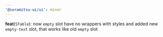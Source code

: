 ```yaml
---
'@soramitsu-ui/ui': minor
---
```


**feat**(`STable`): now `empty` slot have no wrappers with styles and added new `empty-text` slot, that works like old `empty` slot
